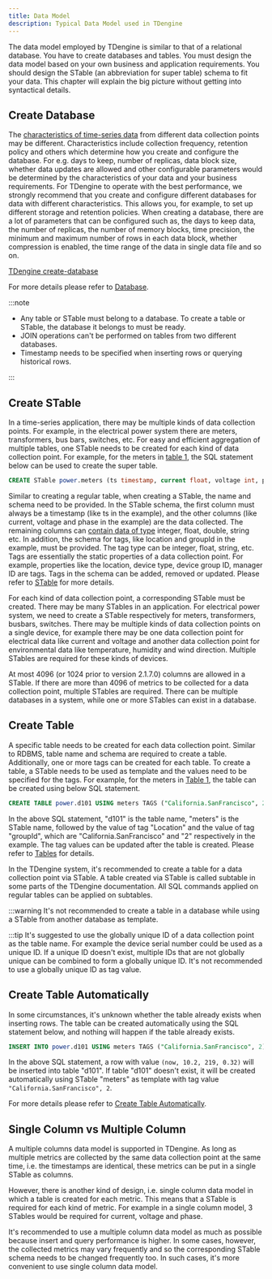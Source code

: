 ```yaml
---
title: Data Model
description: Typical Data Model used in TDengine
---
```


The data model employed by TDengine is similar to that of a relational database. You have to create databases and tables. You must design the data model based on your own business and application requirements. You should design the STable (an abbreviation for super table) schema to fit your data. This chapter will explain the big picture without getting into syntactical details.

## Create Database

The [characteristics of time-series data](https://www.taosdata.com/blog/2019/07/09/86.html) from different data collection points may be different. Characteristics include collection frequency, retention policy and others which determine how you create and configure the database. For e.g. days to keep, number of replicas, data block size, whether data updates are allowed and other configurable parameters would be determined by the characteristics of your data and your business requirements. For TDengine to operate with the best performance, we strongly recommend that you create and configure different databases for data with different characteristics. This allows you, for example, to set up different storage and retention policies. When creating a database, there are a lot of parameters that can be configured such as, the days to keep data, the number of replicas, the number of memory blocks, time precision, the minimum and maximum number of rows in each data block, whether compression is enabled, the time range of the data in single data file and so on.

[TDengine create-database](./create-database.png)

For more details please refer to [Database](/taos-sql/database).

:::note

- Any table or STable must belong to a database. To create a table or STable, the database it belongs to must be ready.
- JOIN operations can't be performed on tables from two different databases.
- Timestamp needs to be specified when inserting rows or querying historical rows.

:::

## Create STable

In a time-series application, there may be multiple kinds of data collection points. For example, in the electrical power system there are meters, transformers, bus bars, switches, etc. For easy and efficient aggregation of multiple tables, one STable needs to be created for each kind of data collection point. For example, for the meters in [table 1](/tdinternal/arch#model_table1), the SQL statement below can be used to create the super table.

```sql
CREATE STable power.meters (ts timestamp, current float, voltage int, phase float) TAGS (location binary(64), groupId int);
```

Similar to creating a regular table, when creating a STable, the name and schema need to be provided. In the STable schema, the first column must always be a timestamp (like ts in the example), and the other columns (like current, voltage and phase in the example) are the data collected. The remaining columns can [contain data of type](/taos-sql/data-type/) integer, float, double, string etc. In addition, the schema for tags, like location and groupId in the example, must be provided. The tag type can be integer, float, string, etc. Tags are essentially the static properties of a data collection point. For example, properties like the location, device type, device group ID, manager ID are tags. Tags in the schema can be added, removed or updated. Please refer to [STable](/taos-sql/stable) for more details.

For each kind of data collection point, a corresponding STable must be created. There may be many STables in an application. For electrical power system, we need to create a STable respectively for meters, transformers, busbars, switches. There may be multiple kinds of data collection points on a single device, for example there may be one data collection point for electrical data like current and voltage and another data collection point for environmental data like temperature, humidity and wind direction. Multiple STables are required for these kinds of devices.

At most 4096 (or 1024 prior to version 2.1.7.0) columns are allowed in a STable. If there are more than 4096 of metrics to be collected for a data collection point, multiple STables are required. There can be multiple databases in a system, while one or more STables can exist in a database.

## Create Table

A specific table needs to be created for each data collection point. Similar to RDBMS, table name and schema are required to create a table. Additionally, one or more tags can be created for each table. To create a table, a STable needs to be used as template and the values need to be specified for the tags. For example, for the meters in [Table 1](/tdinternal/arch#model_table1), the table can be created using below SQL statement.

```sql
CREATE TABLE power.d101 USING meters TAGS ("California.SanFrancisco", 2);
```

In the above SQL statement, "d101" is the table name, "meters" is the STable name, followed by the value of tag "Location" and the value of tag "groupId", which are "California.SanFrancisco" and "2" respectively in the example. The tag values can be updated after the table is created. Please refer to [Tables](/taos-sql/table) for details.

In the TDengine system, it's recommended to create a table for a data collection point via STable. A table created via STable is called subtable in some parts of the TDengine documentation. All SQL commands applied on regular tables can be applied on subtables.

:::warning
It's not recommended to create a table in a database while using a STable from another database as template.

:::tip
It's suggested to use the globally unique ID of a data collection point as the table name. For example the device serial number could be used as a unique ID. If a unique ID doesn't exist, multiple IDs that are not globally unique can be combined to form a globally unique ID. It's not recommended to use a globally unique ID as tag value.

## Create Table Automatically

In some circumstances, it's unknown whether the table already exists when inserting rows. The table can be created automatically using the SQL statement below, and nothing will happen if the table already exists.

```sql
INSERT INTO power.d101 USING meters TAGS ("California.SanFrancisco", 2) VALUES (now, 10.2, 219, 0.32);
```

In the above SQL statement, a row with value `(now, 10.2, 219, 0.32)` will be inserted into table "d101". If table "d101" doesn't exist, it will be created automatically using STable "meters" as template with tag value `"California.SanFrancisco", 2`.

For more details please refer to [Create Table Automatically](/taos-sql/insert#automatically-create-table-when-inserting).

## Single Column vs Multiple Column

A multiple columns data model is supported in TDengine. As long as multiple metrics are collected by the same data collection point at the same time, i.e. the timestamps are identical, these metrics can be put in a single STable as columns. 

However, there is another kind of design, i.e. single column data model in which a table is created for each metric. This means that a STable is required for each kind of metric. For example in a single column model, 3 STables would be required for current, voltage and phase.

It's recommended to use a multiple column data model as much as possible because insert and query performance is higher. In some cases, however, the collected metrics may vary frequently and so the corresponding STable schema needs to be changed frequently too. In such cases, it's more convenient to use single column data model.
